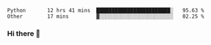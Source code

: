 <!--START_SECTION:waka-->

```text
Python       12 hrs 41 mins  ████████████████████████░   95.63 %
Other        17 mins         ▓░░░░░░░░░░░░░░░░░░░░░░░░   02.25 %
```

<!--END_SECTION:waka-->

### Hi there 👋

<!--
**DnC275/DnC275** is a ✨ _special_ ✨ repository because its `README.md` (this file) appears on your GitHub profile.

Here are some ideas to get you started:

- 🔭 I’m currently working on ...
- 🌱 I’m currently learning ...
- 👯 I’m looking to collaborate on ...
- 🤔 I’m looking for help with ...
- 💬 Ask me about ...
- 📫 How to reach me: ...
- 😄 Pronouns: ...
- ⚡ Fun fact: ...
-->
